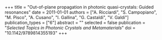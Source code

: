 +++
title = "Out-of-plane propagation in photonic quasi-crystals: Guided resonances"
date = 2011-01-01
authors = ["A. Ricciardi", "S. Campopiano", "M. Pisco", "A. Cusano", "I. Gallina", "G. Castaldi", "V. Galdi"]
publication_types = ["6"]
abstract = ""
selected = false
publication = "*Selected Topics in Photonic Crystals and Metamaterials*"
doi = "10.1142/9789814355193"
+++

